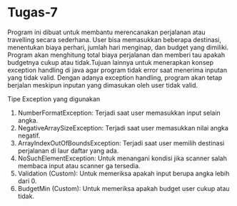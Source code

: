 # Tugas-7
Program ini dibuat untuk membantu merencanakan perjalanan atau travelling secara sederhana. User bisa memasukkan beberapa destinasi, menentukan biaya perhari, jumlah hari menginap, dan budget yang dimiliki. Program akan menghitung total biaya perjalanan dan memberi tau apakah budgetnya cukup atau tidak.Tujuan lainnya untuk menerapkan konsep exception handling di java agar program tidak error saat menerima inputan yang tidak valid. Dengan adanya exception handling, program akan tetap berjalan meskipun inputan yang dimasukan oleh user tidak valid.

Tipe Exception yang digunakan 
1. NumberFormatException: Terjadi saat user memasukkan input selain angka.
2. NegativeArraySizeException: Terjadi saat user memasukkan nilai angka negatif.
3. ArrayIndexOutOfBoundsException: Terjadi saat user memilih destinasi perjalanan di laur daftar yang ada.
4. NoSuchElementException: Untuk menangani kondisi jika scanner salah membaca input atau scanner ga tersedia.
5. Validation (Custom): Untuk memeriksa apakah input berupa angka lebih dari 0.
6. BudgetMin (Custom): Untuk memeriksa apakah budget user cukup atau tidak.
